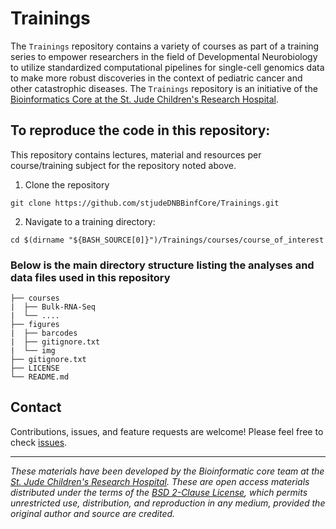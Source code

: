 # Trainings

The `Trainings` repository contains a variety of courses as part of a training series to empower researchers in the field of Developmental Neurobiology to utilize standardized computational pipelines for single-cell genomics data to make more robust discoveries in the context of pediatric cancer and other catastrophic diseases. The `Trainings` repository is an initiative of the [Bioinformatics Core at the St. Jude Children's Research Hospital](https://www.stjude.org/research/departments/developmental-neurobiology/shared-resources/bioinformatic-core.html).

## To reproduce the code in this repository:

This repository contains lectures, material and resources per course/training subject for the repository noted above.

1. Clone the repository
```
git clone https://github.com/stjudeDNBBinfCore/Trainings.git
```

2. Navigate to a training directory:
```
cd $(dirname "${BASH_SOURCE[0]}")/Trainings/courses/course_of_interest
```

### Below is the main directory structure listing the analyses and data files used in this repository

```
├── courses
|  ├── Bulk-RNA-Seq
|  └── ....
├── figures
|  ├── barcodes
|  ├── gitignore.txt
|  └── img
├── gitignore.txt
├── LICENSE
└── README.md
```

## Contact

Contributions, issues, and feature requests are welcome! Please feel free to check [issues](https://github.com/stjudeDNBBinfCore/Trainings/issues).

---

*These materials have been developed by the Bioinformatic core team at the [St. Jude Children's Research Hospital](https://www.stjude.org/). These are open access materials distributed under the terms of the [BSD 2-Clause License](https://opensource.org/license/bsd-2-clause), which permits unrestricted use, distribution, and reproduction in any medium, provided the original author and source are credited.*